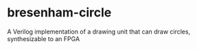 # bresenham-circle
A Verilog implementation of a drawing unit that can draw circles, synthesizable to an FPGA
